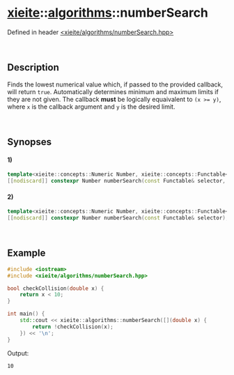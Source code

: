 # [xieite](../../xieite.md)\:\:[algorithms](../../algorithms.md)\:\:numberSearch
Defined in header [<xieite/algorithms/numberSearch.hpp>](../../../include/xieite/algorithms/numberSearch.hpp)

&nbsp;

## Description
Finds the lowest numerical value which, if passed to the provided callback, will return `true`. Automatically determines minimum and maximum limits if they are not given. The callback **must** be logically equaivalent to `(x >= y)`, where `x` is the callback argument and `y` is the desired limit.

&nbsp;

## Synopses
#### 1)
```cpp
template<xieite::concepts::Numeric Number, xieite::concepts::Functable<bool(Number)> Functable>
[[nodiscard]] constexpr Number numberSearch(const Functable& selector, Number minimum, Number maximum);
```
#### 2)
```cpp
template<xieite::concepts::Numeric Number, xieite::concepts::Functable<bool(Number)> Functable>
[[nodiscard]] constexpr Number numberSearch(const Functable& selector);
```

&nbsp;

## Example
```cpp
#include <iostream>
#include <xieite/algorithms/numberSearch.hpp>

bool checkCollision(double x) {
    return x < 10;
}

int main() {
    std::cout << xieite::algorithms::numberSearch([](double x) {
        return !checkCollision(x);
    }) << '\n';
}
```
Output:
```
10
```
